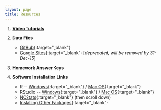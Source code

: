 ```yaml
---
layout: page
title: Resources
---
```


1. [**Video Tutorials**](Videos.html)
1. **Data Files**
    * [GitHub](https://github.com/droglenc/NCData){:target="_blank"}
    * [Google Sites](https://sites.google.com/site/ncstats/data){:target="_blank"} [*deprecated, will be removed by 31-Dec-15*]

1. **Homework Answer Keys**

1. **Software Installation Links**
    * R -- [Windows](http://derekogle.com/IFAR/supplements/installations/InstallRWin.html){:target="_blank"} / [Mac OS](http://derekogle.com/IFAR/supplements/installations/InstallRMac.html){:target="_blank"}
    * RStudio -- [Windows](http://derekogle.com/IFAR/supplements/installations/InstallRStudioWin.html){:target="_blank"} / [Mac OS](http://derekogle.com/IFAR/supplements/installations/InstallPackagesRMac.html){:target="_blank"}
    * [NCStats](https://github.com/droglenc/NCStats){:target="_blank"} (then scroll down)
    * [Installing Other Packages](http://derekogle.com/IFAR/supplements/installations/InstallPackagesRStudio.html){:target="_blank"}
